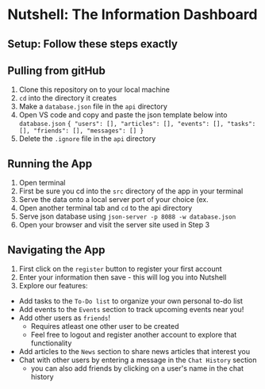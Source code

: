 # Nutshell: The Information Dashboard

## Setup: Follow these steps exactly

## Pulling from gitHub
1. Clone this repository on to your local machine
1. `cd` into the directory it creates
1. Make a `database.json` file in the `api` directory
1. Open VS code and copy and paste the json template below into `database.json`
`{
  "users": [],
  "articles": [],
  "events": [],
  "tasks": [],
  "friends": [],
  "messages": []
}`
1. Delete the `.ignore` file in the `api` directory

## Running the App
1. Open terminal
1. First be sure you cd into the `src` directory of the app in your terminal
1. Serve the data onto a local server port of your choice (ex. 
1. Open another terminal tab and `cd` to the api directory
1. Serve json database using `json-server -p 8088 -w database.json`
1. Open your browser and visit the server site used in Step 3

## Navigating the App
1. First click on the `register` button to register your first account
1. Enter your information then save - this will log you into Nutshell
1. Explore our features:
  - Add tasks to the `To-Do list` to organize your own personal to-do list
  - Add events to the `Events` section to track upcoming events near you!
  - Add other users as `friends`!
    - Requires atleast one other user to be created
    - Feel free to logout and register another account to explore that functionality
  - Add articles to the `News` section to share news articles that interest you
  - Chat with other users by entering a message in the `Chat History` section
    - you can also add friends by clicking on a user's name in the chat history


